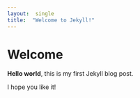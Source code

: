 ```yaml
---
layout:  single
title:  "Welcome to Jekyll!"
---
```


# Welcome

**Hello world**, this is my first Jekyll blog post.

I hope you like it!
